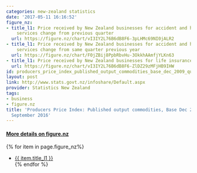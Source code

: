 ```yaml
---
categories: new-zealand statistics
date: '2017-05-11 16:16:52'
figure_nz:
- title_l1: Price received by New Zealand businesses for accident and health insurance
    services change from previous quarter
  url: https://figure.nz/chart/vI3IY2L76B6dB8F6-3pLHMc69NI0jALR2
- title_l1: Price received by New Zealand businesses for accident and health insurance
    services change from same quarter previous year
  url: https://figure.nz/chart/F0jZBij8PpbRbvHu-3OkkhAAmfjYLKn63
- title_l1: Price received by New Zealand businesses for life insurance
  url: https://figure.nz/chart/vI3IY2L76B6dB8F6-ZlDZ29zMFjHB9IHW
id: producers_price_index_published_output_commodities_base_dec_2009_quarterly_september_2016
layout: post
link: http://www.stats.govt.nz/infoshare/Default.aspx
provider: Statistics New Zealand
tags:
- business
- figure.nz
title: 'Producers Price Index: Published output commodities, Base Dec 2009 (Quarterly)
  September 2016'
---
```


<h4><u> More details on figure.nz</u></h4>
{% for item in page.figure_nz%}
<ul class="post-list">
    <li><a href="{{ item.url }}">{{ item.title_l1 }}</a></li>
{% endfor %}
</ul>